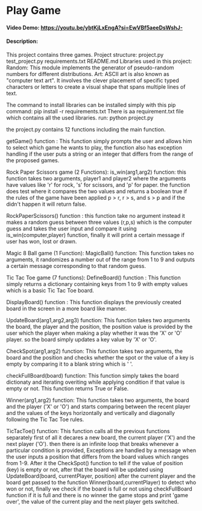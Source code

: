 # Play Game
#### Video Demo:  <https://youtu.be/ybtKjLxEngA?si=EwVBf5aeeDsWshJ->
 #### Description:
This project contains three games.
Project structure:
project.py
test_project.py
requirements.txt
README.md
Libraries used in this project: Random: This module implements the generator of pseudo-random numbers for different distributions.
Art: ASCII art is also known as "computer text art". It involves the clever placement of specific typed characters or letters to create a visual shape that spans multiple lines of text.

The command to install libraries can be installed simply with this pip command:
                            pip install -r requirements.txt
There is aa requirement.txt file which contains all the used libraries.
 run: python project.py

 the project.py contains 12 functions including the main function.

getGame() function :
This function simply prompts the user and allows him to select which game he wants to play, the function also has exception handling if the user puts a string or an integer that differs from the range of the proposed games.

Rock Paper Scissors game (2 Functions):
is_win(arg1,arg2) function: this function takes two arguments, player1 and player2 where the arguments have values like 'r' for rock, 's' for scissors, and 'p' for paper.
the function does test where it compares the two values and returns a boolean true if the rules of the game have been applied p > r, r > s, and s > p and if the didn't happen it will return false.

RockPaperScissors() function :
this function take no argument instead it makes a random guess between three values (r,p,s) which is the computer guess and takes the user input and compare it using is_win(computer,player) function, finally it will print a certain message if user has won, lost or drawn.

Magic 8 Ball game (1 Function):
MagicBall() function:
This function takes no arguments, it randomizes a number out of the range from 1 to 9 and outputs a certain message corresponding to that random guess.

Tic Tac Toe game (7 functions):
DefineBoard() function :
This function simply returns a dictionary containing keys from 1 to 9 with empty values which is a basic Tic Tac Toe board.

DisplayBoard() function :
This function displays the previously created board in the screen in a more board like manner.

UpdateBoard(arg1,arg2,arg3) function:
This function takes two arguments the board, the player and the position, the position value is provided by the user which the player when making a play whether it was the 'X' or 'O' player. so the board simply updates a key value by 'X' or 'O'.

CheckSpot(arg1,arg2) function:
This function takes two arguments, the board and the position and checks whether the spot or the value of a key is empty by comparing it to a blank string which is ' '.

checkFullBoard(board) function:
This function simply takes the board dictionaty and iterating overiting while applying condition if that value is empty or not. This function returns True or False.

Winner(arg1,arg2) function:
This function takes two arguments, the board and the player ('X' or 'O') and starts comparing between the recent player and the values of the keys horizontally and vertically and diagonally following the Tic Tac Toe rules.

TicTacToe() function:
This function calls all the previous functions separately first of all it decares a new board, the current player ('X') and the next player ('O'). then there is an infinite loop that breaks whenever a particular condition is provided, Exceptions are handled by a message when the user inputs a position that differs from the board values which ranges from 1-9. After it the CheckSpot() function to tell if the value of position (key) is empty or not, after that the board will be updated using UpdateBoard(board, currentPlayer, position) after the current player and the board get passed to the function Winner(board,currentPlayer) to detect who won or not, finally we check if the board is full or not using checkFullBoard function if it is full and there is no winner the game stops and print 'game over', the value of the current play and the next player gets switched.
